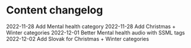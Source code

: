 # Content changelog

2022-11-28	Add Mental health category
2022-11-28	Add Christmas + Winter categories
2022-12-01  Better Mental health audio with SSML tags
2022-12-02	Add Slovak for Christmas + Winter categories
